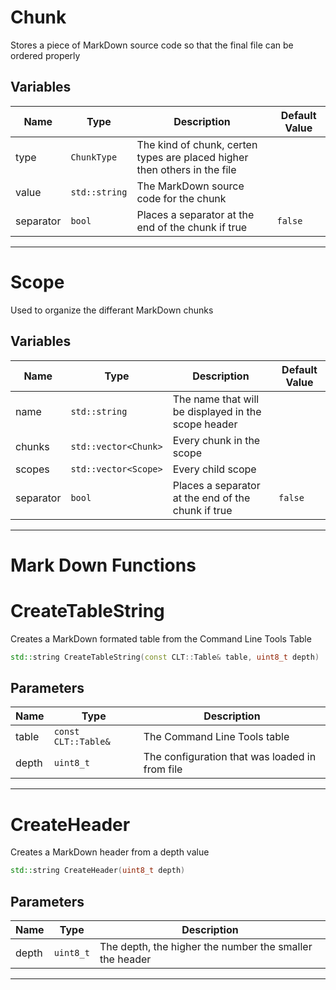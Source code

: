  
# Chunk
Stores a piece of MarkDown source code so that the final file can be ordered properly
## Variables
| Name      | Type          | Description                                                               | Default Value | 
| --------- | ------------- | ------------------------------------------------------------------------- | ------------- | 
| type      | `ChunkType`   | The kind of chunk, certen types are placed higher then others in the file |               | 
| value     | `std::string` | The MarkDown source code for the chunk                                    |               | 
| separator | `bool`        | Places a separator at the end of the chunk if true                        | `false`       | 



---
# Scope
Used to organize the differant MarkDown chunks
## Variables
| Name      | Type                 | Description                                         | Default Value | 
| --------- | -------------------- | --------------------------------------------------- | ------------- | 
| name      | `std::string`        | The name that will be displayed in the scope header |               | 
| chunks    | `std::vector<Chunk>` | Every chunk in the scope                            |               | 
| scopes    | `std::vector<Scope>` | Every child scope                                   |               | 
| separator | `bool`               | Places a separator at the end of the chunk if true  | `false`       | 



---
# Mark Down Functions
# CreateTableString
Creates a MarkDown formated table from the Command Line Tools Table
```C++
std::string CreateTableString(const CLT::Table& table, uint8_t depth)
```
## Parameters
| Name  | Type                | Description                                    | 
| ----- | ------------------- | ---------------------------------------------- | 
| table | `const CLT::Table&` | The Command Line Tools table                   | 
| depth | `uint8_t`           | The configuration that was loaded in from file | 

---
# CreateHeader
Creates a MarkDown header from a depth value
```C++
std::string CreateHeader(uint8_t depth)
```
## Parameters
| Name  | Type      | Description                                             | 
| ----- | --------- | ------------------------------------------------------- | 
| depth | `uint8_t` | The depth, the higher the number the smaller the header | 

---

